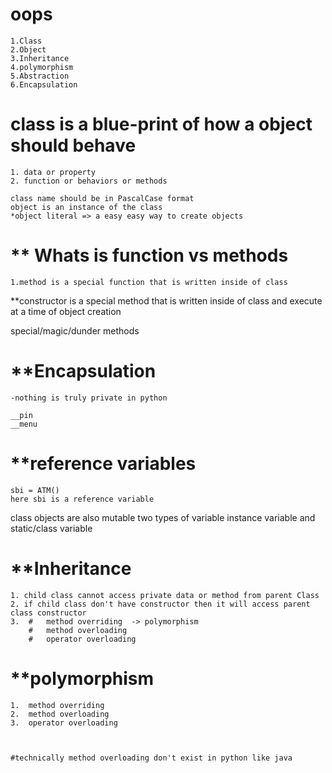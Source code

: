 # oops
    1.Class
    2.Object
    3.Inheritance
    4.polymorphism
    5.Abstraction
    6.Encapsulation


# class is a blue-print of how a object should behave
    1. data or property 
    2. function or behaviors or methods 
    
    class name should be in PascalCase format
    object is an instance of the class
    *object literal => a easy easy way to create objects


# ** Whats is function vs methods 
    1.method is a special function that is written inside of class


**constructor is a special method that is written inside of class and execute at a time of object creation

special/magic/dunder methods

# **Encapsulation
    -nothing is truly private in python

    __pin
    __menu

# **reference variables
    sbi = ATM()
    here sbi is a reference variable


class objects are also mutable
two types of variable instance variable and static/class variable 

# **Inheritance
    1. child class cannot access private data or method from parent Class
    2. if child class don't have constructor then it will access parent class constructor
    3.  #   method overriding  -> polymorphism
        #   method overloading
        #   operator overloading

# **polymorphism    
    1.  method overriding
    2.  method overloading
    3.  operator overloading


    
    #technically method overloading don't exist in python like java


